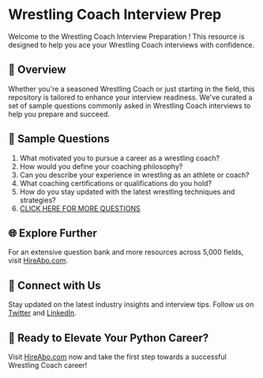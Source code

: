 # Wrestling Coach Interview Prep

Welcome to the Wrestling Coach Interview Preparation ! This resource is designed to help you ace your Wrestling Coach interviews with confidence.

## 🚀 Overview

Whether you're a seasoned Wrestling Coach or just starting in the field, this repository is tailored to enhance your interview readiness. We've curated a set of sample questions commonly asked in Wrestling Coach interviews to help you prepare and succeed.

## 📝 Sample Questions

1. What motivated you to pursue a career as a wrestling coach?
2. How would you define your coaching philosophy?
3. Can you describe your experience in wrestling as an athlete or coach?
4. What coaching certifications or qualifications do you hold?
5. How do you stay updated with the latest wrestling techniques and strategies?
6. [CLICK HERE FOR MORE QUESTIONS](https://hireabo.com/job/15_0_14/Wrestling%20Coach)

## 🌐 Explore Further

For an extensive question bank and more resources across 5,000 fields, visit [HireAbo.com](https://www.hireabo.com).

## 📱 Connect with Us

Stay updated on the latest industry insights and interview tips. Follow us on [Twitter](https://twitter.com/hireabo) and [LinkedIn](https://www.linkedin.com/in/hire-abo-3609972a8/).

## 🚀 Ready to Elevate Your Python Career?

Visit [HireAbo.com](https://www.hireabo.com) now and take the first step towards a successful Wrestling Coach career!